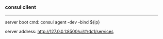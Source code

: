 ### consul client
----

server boot cmd:
    consul agent -dev -bind ${ip}

server address: 
    http://127.0.0.1:8500/ui/#/dc1/services
    
    
